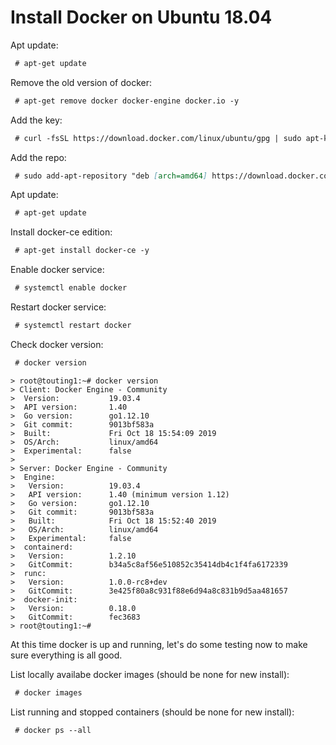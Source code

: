# Install Docker on Ubuntu 18.04

Apt update:
```markdown
 # apt-get update
```

Remove the old version of docker:
```markdown
 # apt-get remove docker docker-engine docker.io -y
```

Add the key:
```markdown
 # curl -fsSL https://download.docker.com/linux/ubuntu/gpg | sudo apt-key add -
```

Add the repo:
```markdown
 # sudo add-apt-repository "deb [arch=amd64] https://download.docker.com/linux/ubuntu $(lsb_release -cs) stable"
```

Apt update:
```markdown
 # apt-get update
```

Install docker-ce edition:
```markdown
 # apt-get install docker-ce -y
```

Enable docker service:
```markdown
 # systemctl enable docker
```

Restart docker service:
```markdown
 # systemctl restart docker
```

Check docker version:
```markdown
 # docker version
```
```
> root@touting1:~# docker version
> Client: Docker Engine - Community
>  Version:           19.03.4
>  API version:       1.40
>  Go version:        go1.12.10
>  Git commit:        9013bf583a
>  Built:             Fri Oct 18 15:54:09 2019
>  OS/Arch:           linux/amd64
>  Experimental:      false
> 
> Server: Docker Engine - Community
>  Engine:
>   Version:          19.03.4
>   API version:      1.40 (minimum version 1.12)
>   Go version:       go1.12.10
>   Git commit:       9013bf583a
>   Built:            Fri Oct 18 15:52:40 2019
>   OS/Arch:          linux/amd64
>   Experimental:     false
>  containerd:
>   Version:          1.2.10
>   GitCommit:        b34a5c8af56e510852c35414db4c1f4fa6172339
>  runc:
>   Version:          1.0.0-rc8+dev
>   GitCommit:        3e425f80a8c931f88e6d94a8c831b9d5aa481657
>  docker-init:
>   Version:          0.18.0
>   GitCommit:        fec3683
> root@touting1:~#
```


At this time docker is up and running, let's do some testing now to make sure everything is all good.

List locally availabe docker images (should be none for new install):
```markdown
 # docker images
```

List running and stopped containers (should be none for new install):
```markdown
 # docker ps --all
```


